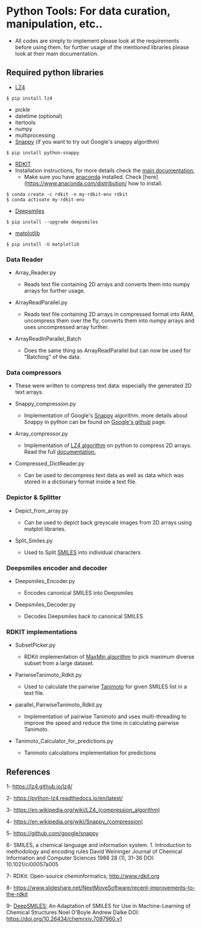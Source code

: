 # Python Tools: For data curation, manipulation, etc..
- All codes are simply to implement please look at the requirements before using them. for further usage of the mentioned libraries please look at their main documentation.

## Required python libraries
 - [LZ4](https://lz4.github.io/lz4/)
 ```
 $ pip install lz4
 ```
 
 - pickle
 - datetime (optional)
 - itertools
 - numpy
 - multiprocessing
 - [Snappy](https://github.com/google/snappy) (if you want to try out Google's snappy algorithm)
 ```
 $ pip install python-snappy
 ```
 - [RDKIT](https://www.rdkit.org)
  - Installation instructions, for more details check the [main documentation.](https://www.rdkit.org/docs/Install.html)
    - Make sure you have [anaconda](https://www.anaconda.com) installed. Check [here](https://www.anaconda.com/distribution/ how to install.
  ```
  $ conda create -c rdkit -n my-rdkit-env rdkit
  $ conda activate my-rdkit-env
  ```
  - [Deepsmiles](https://chemrxiv.org/articles/DeepSMILES_An_Adaptation_of_SMILES_for_Use_in_Machine-Learning_of_Chemical_Structures/7097960/1)
  ```
  $ pip install --upgrade deepsmiles
  ```
  - [matplotlib](https://matplotlib.org)
  ```
  $ pip install -U matplotlib
  ```
  
  
### Data Reader
- Array_Reader.py
  - Reads text file containing 2D arrays and converts them into numpy arrays for further usage.

- ArrayReadParallel.py
  - Reads text file containing 2D arrays in compressed format into RAM, uncompress them over the fly, converts them into numpy arrays and uses uncompressed array further.

- ArrayReadInParallel_Batch
  - Does the same thing as ArrayReadParallel but can now be used for "Batching" of the data.

### Data compressors
- These were written to compress text data: especially the generated 2D text arrays.
- Snappy_compression.py
  -  Implementation of Google's [Snappy](https://en.wikipedia.org/wiki/Snappy_(compression)) algorithm. more details about Snappy in python can be found on [Google's github](https://github.com/google/snappy) page.

- Array_compressor.py
  - Implementation of [LZ4 algorithm](https://en.wikipedia.org/wiki/LZ4_(compression_algorithm)) on python to compress 2D arrays. Read the full [documentation.](https://lz4.github.io/lz4/)

- Compressed_DictReader.py
  - Can be used to decompress text data as well as data which was stored in a dictionary format inside a text file.

### Depictor & Splitter
- Depict_from_array.py
  -  Can be used to depict back greyscale images from 2D arrays using matplot libraries.

- Split_Smiles.py
  - Used to Split [SMILES](https://en.wikipedia.org/wiki/Simplified_molecular-input_line-entry_system) into individual characters
  
### Deepsmiles encoder and decoder
- Deepsmiles_Encoder.py
  - Encodes canonical SMILES into Deepsmiles

- Deepsmiles_Decoder.py
  - Decodes Deepsmiles back to canonical SMILES

### RDKIT implementations
- SubsetPicker.py
  - RDKit implementation of [MaxMin algorithm](http://rdkit.blogspot.com/2017/11/revisting-maxminpicker.html) to pick maximum diverse subset from a large dataset.

- PariwiseTanimoto_Rdkit.py
  - Used to calculate the pairwise [Tanimoto](https://en.wikipedia.org/wiki/Jaccard_index) for given SMILES list in a text file.

- parallel_PairwiseTanimoto_Rdkit.py
  - Implementation of pairwise Tanimoto and uses multi-threading to improve the speed and reduce the time in calculating pairwise Tanimoto.

- Tanimoto_Calculator_for_predictions.py
  - Tanimoto calculations implementation for predictions
  
## References
1- https://lz4.github.io/lz4/

2- https://python-lz4.readthedocs.io/en/latest/

3- https://en.wikipedia.org/wiki/LZ4_(compression_algorithm)

4- https://en.wikipedia.org/wiki/Snappy_(compression)

5- https://github.com/google/snappy

6- SMILES, a chemical language and information system. 1. Introduction to methodology and encoding rules
David Weininger
Journal of Chemical Information and Computer Sciences 1988 28 (1), 31-36
DOI: 10.1021/ci00057a005

7- RDKit: Open-source cheminformatics; http://www.rdkit.org

8- https://www.slideshare.net/NextMoveSoftware/recent-improvements-to-the-rdkit

9- [DeepSMILES:](https://github.com/nextmovesoftware/deepsmiles) An Adaptation of SMILES for Use in Machine-Learning of Chemical Structures
Noel O'Boyle Andrew Dalke
DOI: https://doi.org/10.26434/chemrxiv.7097960.v1

